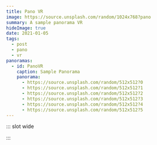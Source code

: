 ```yaml
---
title: Pano VR
image: https://source.unsplash.com/random/1024x768?pano
summary: A sample panorama VR
hideImage: true
date: 2021-01-05
tags:
  - post
  - pano
  - vr
panoramas:
  - id: PanoVR
    caption: Sample Panorama
    panorama:
      - https://source.unsplash.com/random/512x512?0
      - https://source.unsplash.com/random/512x512?1
      - https://source.unsplash.com/random/512x512?2
      - https://source.unsplash.com/random/512x512?3
      - https://source.unsplash.com/random/512x512?4
      - https://source.unsplash.com/random/512x512?5
---
```


::: slot wide

<PhotoSphere id="PanoVR" />

:::
